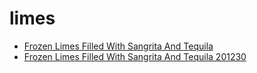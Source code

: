 # limes

 * [Frozen Limes Filled With Sangrita And Tequila](../../index/f/frozen-limes-filled-with-sangrita-and-tequila-201230.json)
 * [Frozen Limes Filled With Sangrita And Tequila 201230](../../index/f/frozen-limes-filled-with-sangrita-and-tequila-201230.json)
